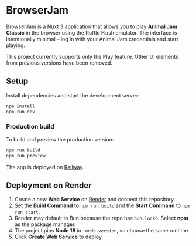 # BrowserJam

BrowserJam is a Nuxt 3 application that allows you to play **Animal Jam Classic** in the browser using the Ruffle Flash emulator. The interface is intentionally minimal – log in with your Animal Jam credentials and start playing.

This project currently supports only the Play feature. Other UI elements from previous versions have been removed.

## Setup

Install dependencies and start the development server:

```bash
npm install
npm run dev
```

### Production build

To build and preview the production version:

```bash
npm run build
npm run preview
```

The app is deployed on [Railway](https://animaljam.up.railway.app/).

## Deployment on Render

1. Create a new **Web Service** on [Render](https://render.com) and connect this repository.
2. Set the **Build Command** to `npm run build` and the **Start Command** to `npm run start`.
3. Render may default to Bun because the repo has `bun.lockb`. Select **npm** as the package manager.
4. The project pins **Node 18** in `.node-version`, so choose the same runtime.
5. Click **Create Web Service** to deploy.
